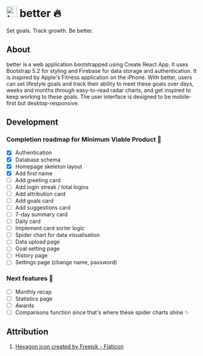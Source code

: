 # <span><img src="https://user-images.githubusercontent.com/77185900/208298613-65734aea-5a0c-467d-af48-6fc1df3fa2ae.png" alt="hexagon" width="28px" height="28px"/> better :fire:</span>
Set goals. Track growth. Be better.

## About
better is a web application bootstrapped using Create React App. It uses Bootstrap 5.2 for styling and Firebase for data storage and authentication. It is inspired by Apple's Fitness application on the iPhone. With better, users can set lifestyle goals and track their ability to meet these goals over days, weeks and months through easy-to-read radar charts, and get inspired to keep working to these goals. The user interface is designed to be mobile-first but desktop-responsive. 

## Development

### Completion roadmap for Minimum Viable Product :iphone:
- [x] Authentication
- [x] Database schema
- [x] Homepage skeleton layout
- [x] Add first name
- [ ] Add greeting card
- [ ] Add login streak / total logins
- [ ] Add attribution card
- [ ] Add goals card
- [ ] Add suggestions card
- [ ] 7-day summary card
- [ ] Daily card
- [ ] Implement card sorter logic
- [ ] Spider chart for data visualisation
- [ ] Data upload page
- [ ] Goal setting page
- [ ] History page
- [ ] Settings page (change name, password)

### Next features :100:
- [ ] Monthly recap
- [ ] Statistics page
- [ ] Awards
- [ ] Comparisons function since that's where these spider charts shine :sparkles:

## Attribution
1. [Hexagon icon created by Freepik - Flaticon](https://www.flaticon.com/free-icons/hexagon)

